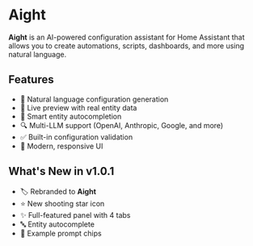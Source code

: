 # Aight

**Aight** is an AI-powered configuration assistant for Home Assistant that allows you to create automations, scripts, dashboards, and more using natural language.

## Features

- 🤖 Natural language configuration generation
- 🔄 Live preview with real entity data
- 🎯 Smart entity autocompletion
- 🔍 Multi-LLM support (OpenAI, Anthropic, Google, and more)
- ✅ Built-in configuration validation
- 📱 Modern, responsive UI

## What's New in v1.0.1

- 🏷️ Rebranded to **Aight**
- ⭐ New shooting star icon
- ✨ Full-featured panel with 4 tabs
- 🔤 Entity autocomplete
- 🎯 Example prompt chips